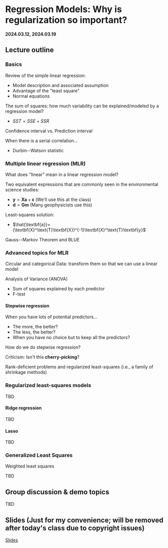 # Regression Models: Why is regularization so important?

**2024.03.12, 2024.03.19**

## Lecture outline

### Basics

Review of the simple linear regression:
- Model description and associated assumption
- Advantage of the "least square"
- Normal equations

The sum of squares: how much variability can be explained/modeled by a regression model?
- $SST = SSE + SSR$

Confidence interval vs. Prediction interval

When there is a serial correlation...
- Durbin--Watson statistic

### Multiple linear regression (MLR)

What does "linear" mean in a linear regression model?

Two equivalent expressions that are commonly seen in the environmental science studies: 
- $\textbf{y} = \textbf{X}\textbf{a} + \boldsymbol{\epsilon}$    (We'll use this at the class)
- $\textbf{d} = \textbf{G}\textbf{m}$    (Many geophysicists use this)

Least-squares solution:
- $\hat{\textbf{a}}=(\textbf{X}^\text{T}\textbf{X})^{-1}\textbf{X}^\text{T}\textbf{y}$

Gauss--Markov Theorem and BLUE

### Advanced topics for MLR

Circular and categorical Data: transform them so that we can use a linear model

Analysis of Variance (ANOVA)
- Sum of squares explained by each predictor
- F-test

#### Stepwise regression

When you have lots of potential predictors...
- The more, the better?
- The less, the better?
- When you have no choice but to keep all the predictors?

How do we do stepwise regression?

Criticism: Isn't this **cherry-picking**?

Rank-deficient problems and regularized least-squares (i.e., a family of shrinkage methods)

### Regularized least-squares models

TBD

#### Ridge regression

TBD

#### Lasso

TBD

### Generalized Least Squares

Weighted least squares

TBD

## Group discussion & demo topics

TBD

## Slides (Just for my convenience; will be removed after today's class due to copyright issues)

[Slides](https://docs.google.com/presentation/d/17eIMIMbfPACRaUueoTIXn2FfH2eFSqOPnURORtjEc3g/edit?usp=sharing)